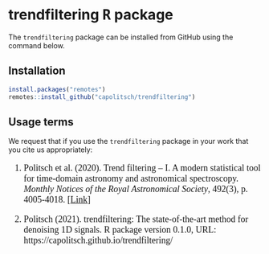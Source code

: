 # trendfiltering <tt>R</tt> package

The `trendfiltering` package can be installed from GitHub using the command 
below.

## Installation
``` r
install.packages("remotes")
remotes::install_github("capolitsch/trendfiltering")
```

## Usage terms

We request that if you use the `trendfiltering` package in your work that you
cite us appropriately:

<font size = "4" style="font-family: Garamond, serif;">
<ol>
<li><p style="font-family: Garamond, serif;">Politsch et al. (2020).
Trend filtering – I. A modern statistical tool for time-domain astronomy and
astronomical spectroscopy. <em>Monthly Notices of the Royal Astronomical
Society</em>, 492(3), p. 4005-4018.
[<a href='https://academic.oup.com/mnras/article/492/3/4005/5704413'>Link</a>]
<br /></p></li>
<li><p style="font-family: Garamond, serif;">Politsch (2021).
trendfiltering: The state-of-the-art method for denoising 1D signals. R package
version 0.1.0, URL: https://capolitsch.github.io/trendfiltering/</p></li>
</ol>
</font>
